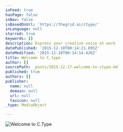 ```yaml
---
inFeed: true
hasPage: false
inNav: false
isBasedOnUrl: 'https://thegrid.ai/ctype/'
inLanguage: null
starred: true
keywords: []
description: Express your creative voice at work
datePublished: '2015-12-18T00:14:21.895Z'
dateModified: '2015-12-18T00:14:14.426Z'
title: Welcome to C.type
author: []
sourcePath: _posts/2015-12-17-welcome-to-ctype.md
published: true
authors: []
publisher:
  name: null
  domain: null
  url: null
  favicon: null
_type: MediaObject

---
```

![Welcome to C.Type](https://s3-us-west-2.amazonaws.com/the-grid-img/p/97be3108b10b8117119958cba360cf920492e7ee.jpg)